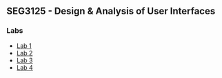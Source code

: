 ## SEG3125 - Design & Analysis of User Interfaces

### Labs

- [Lab 1](https://seg3125.dmitrykutin.com/lab1)
- [Lab 2](https://seg3125.dmitrykutin.com/lab2)
- [Lab 3](https://seg3125.dmitrykutin.com/lab3)
- [Lab 4](https://seg3125.dmitrykutin.com/lab4)
